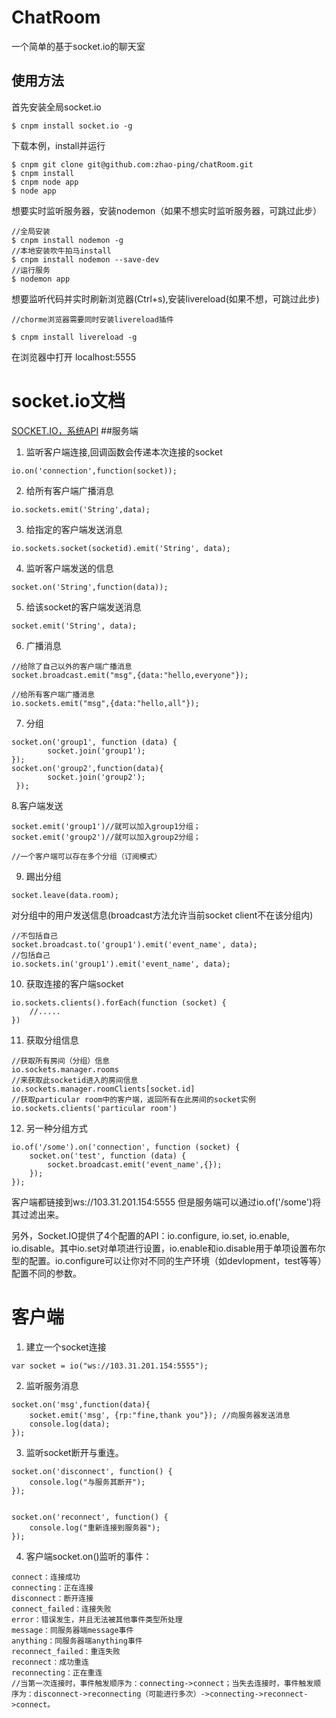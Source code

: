 # ChatRoom
一个简单的基于socket.io的聊天室

## 使用方法
首先安装全局socket.io
```
$ cnpm install socket.io -g
```
下载本例，install并运行
```$xslt
$ cnpm git clone git@github.com:zhao-ping/chatRoom.git
$ cnpm install
$ cnpm node app
$ node app
```
想要实时监听服务器，安装nodemon（如果不想实时监听服务器，可跳过此步）
```$xslt
//全局安装
$ cnpm install nodemon -g 
//本地安装吹牛拍马install
$ cnpm install nodemon --save-dev
//运行服务
$ nodemon app
```
想要监听代码并实时刷新浏览器(Ctrl+s),安装livereload(如果不想，可跳过此步)
```$xslt
//chorme浏览器需要同时安装livereload插件

$ cnpm install livereload -g
```


在浏览器中打开 localhost:5555

# socket.io文档
[SOCKET.IO，系统API](http://www.cnblogs.com/xiezhengcai/p/3956401.html)
##服务端
1. 监听客户端连接,回调函数会传递本次连接的socket
```$xslt
io.on('connection',function(socket));
```
2. 给所有客户端广播消息
```$xslt
io.sockets.emit('String',data);
```
3. 给指定的客户端发送消息
```$xslt
io.sockets.socket(socketid).emit('String', data);
```
4. 监听客户端发送的信息
```$xslt
socket.on('String',function(data));
```
5. 给该socket的客户端发送消息
```$xslt
socket.emit('String', data);
```
6. 广播消息
```$xslt
//给除了自己以外的客户端广播消息
socket.broadcast.emit("msg",{data:"hello,everyone"}); 

//给所有客户端广播消息
io.sockets.emit("msg",{data:"hello,all"});
```
7. 分组
```$xslt
socket.on('group1', function (data) {
        socket.join('group1');
});
socket.on('group2',function(data){
        socket.join('group2');
 });
```
8.客户端发送
```$xslt
socket.emit('group1')//就可以加入group1分组；
socket.emit('group2')//就可以加入group2分组；

//一个客户端可以存在多个分组（订阅模式）
```
9. 踢出分组
```$xslt
socket.leave(data.room);
```
对分组中的用户发送信息(broadcast方法允许当前socket client不在该分组内)
```$xslt
//不包括自己
socket.broadcast.to('group1').emit('event_name', data);
//包括自己
io.sockets.in('group1').emit('event_name', data);
```
10. 获取连接的客户端socket 
```$xslt
io.sockets.clients().forEach(function (socket) {
    //.....
})
```
11. 获取分组信息
```$xslt
//获取所有房间（分组）信息
io.sockets.manager.rooms
//来获取此socketid进入的房间信息
io.sockets.manager.roomClients[socket.id]
//获取particular room中的客户端，返回所有在此房间的socket实例
io.sockets.clients('particular room')
```    
12. 另一种分组方式
```$xslt
io.of('/some').on('connection', function (socket) {
    socket.on('test', function (data) {
        socket.broadcast.emit('event_name',{});
    });
});
```
客户端都链接到ws://103.31.201.154:5555 但是服务端可以通过io.of('/some')将其过滤出来。

另外，Socket.IO提供了4个配置的API：io.configure, io.set, io.enable, io.disable。其中io.set对单项进行设置，io.enable和io.disable用于单项设置布尔型的配置。io.configure可以让你对不同的生产环境（如devlopment，test等等）配置不同的参数。
# 客户端
1. 建立一个socket连接
```$xslt
var socket = io("ws://103.31.201.154:5555");
```
2. 监听服务消息
```$xslt
socket.on('msg',function(data){
    socket.emit('msg', {rp:"fine,thank you"}); //向服务器发送消息
    console.log(data);
});
```
3. 监听socket断开与重连。
```$xslt
socket.on('disconnect', function() {
    console.log("与服务其断开");
});


socket.on('reconnect', function() {
    console.log("重新连接到服务器");
});
```
4. 客户端socket.on()监听的事件：
```$xslt
connect：连接成功
connecting：正在连接
disconnect：断开连接
connect_failed：连接失败
error：错误发生，并且无法被其他事件类型所处理
message：同服务器端message事件
anything：同服务器端anything事件
reconnect_failed：重连失败
reconnect：成功重连
reconnecting：正在重连
//当第一次连接时，事件触发顺序为：connecting->connect；当失去连接时，事件触发顺序为：disconnect->reconnecting（可能进行多次）->connecting->reconnect->connect。
```











